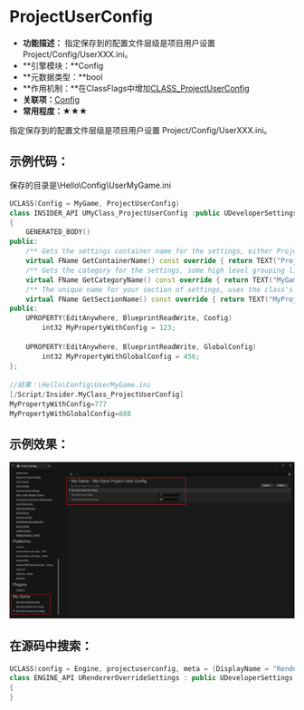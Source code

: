 # ProjectUserConfig

- **功能描述：** 指定保存到的配置文件层级是项目用户设置 Project/Config/UserXXX.ini。
- **引擎模块：**Config
- **元数据类型：**bool
- **作用机制：**在ClassFlags中增加[CLASS_ProjectUserConfig](../../../../Flags/EClassFlags/CLASS_ProjectUserConfig.md)
- **关联项：**[Config](../Config.md)
- **常用程度：★★★**

指定保存到的配置文件层级是项目用户设置 Project/Config/UserXXX.ini。

## 示例代码：

保存的目录是\Hello\Config\UserMyGame.ini

```cpp
UCLASS(Config = MyGame, ProjectUserConfig)
class INSIDER_API UMyClass_ProjectUserConfig :public UDeveloperSettings
{
	GENERATED_BODY()
public:
	/** Gets the settings container name for the settings, either Project or Editor */
	virtual FName GetContainerName() const override { return TEXT("Project"); }
	/** Gets the category for the settings, some high level grouping like, Editor, Engine, Game...etc. */
	virtual FName GetCategoryName() const override { return TEXT("MyGame"); }
	/** The unique name for your section of settings, uses the class's FName. */
	virtual FName GetSectionName() const override { return TEXT("MyProjectGame"); }
public:
	UPROPERTY(EditAnywhere, BlueprintReadWrite, Config)
		int32 MyPropertyWithConfig = 123;

	UPROPERTY(EditAnywhere, BlueprintReadWrite, GlobalConfig)
		int32 MyPropertyWithGlobalConfig = 456;
};

//结果：\Hello\Config\UserMyGame.ini
[/Script/Insider.MyClass_ProjectUserConfig]
MyPropertyWithConfig=777
MyPropertyWithGlobalConfig=888
```

## 示例效果：

![Untitled](Untitled.png)

## 在源码中搜索：

```cpp
UCLASS(config = Engine, projectuserconfig, meta = (DisplayName = "Rendering Overrides (Local)"))
class ENGINE_API URendererOverrideSettings : public UDeveloperSettings
{
}
```